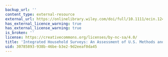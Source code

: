```yaml
---
backup_url: ''
content_type: external-resource
external_url: https://onlinelibrary.wiley.com/doi/full/10.1111/ecin.12489
has_external_licence_warning: true
has_external_license_warning: true
is_broken: ''
license: https://creativecommons.org/licenses/by-nc-sa/4.0/
title: 'Integrated Household Surveys: An Assessment of U.S. Methods and an Innovation'
uid: 30785893-938b-46be-b3e2-9d2eeaf0da45
---
```

